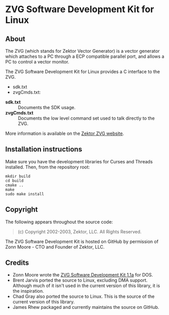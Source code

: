 # ZVG Software Development Kit for Linux

## About

The ZVG (which stands for Zektor Vector Generator) is a vector generator which
attaches to a PC through a ECP compatible parallel port, and allows a PC to control a vector monitor.

The ZVG Software Development Kit for Linux provides a C interface to the ZVG.
- sdk.txt
- zvgCmds.txt: 
<dl>
  <dt><strong>sdk.txt</strong></dt>
  <dd>Documents the SDK usage.</dd>
  <dt><strong>zvgCmds.txt</strong></dt>
  <dd>Documents the low level command set used to talk directly to the ZVG.</dd>
</dl>

More information is available on the [Zektor ZVG website](http://www.zektor.com/zvg/downloads.htm).

## Installation instructions

Make sure you have the development libraries for Curses and Threads installed.  Then, from the repository root:

    mkdir build
    cd build
    cmake ..
    make
    sudo make install

## Copyright

The following appears throughout the source code:

> (c) Copyright 2002-2003, Zektor, LLC.  All Rights Reserved.

The ZVG Software Development Kit is hosted on GitHub by permission of Zonn Moore - CTO and Founder of Zektor, LLC. 

## Credits

- Zonn Moore wrote the [ZVG Software Development Kit 1.1a](http://www.zektor.com/zvg/downloads/zvg_sdk11a.zip) for DOS.
- Brent Jarvis ported the source to Linux, excluding DMA support. Although much of it isn't used in the current version of this library, it is the inspiration.
- Chad Gray also ported the source to Linux. This is the source of the current version of this library.
- James Rhew packaged and currently maintains the source on GitHub.
